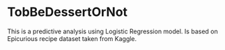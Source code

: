 # TobBeDessertOrNot
This is a predictive analysis using Logistic Regression model. Is based on Epicurious recipe dataset taken from Kaggle. 
